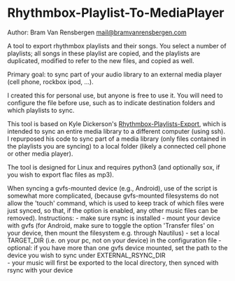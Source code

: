 Rhythmbox-Playlist-To-MediaPlayer
==========================
Author: Bram Van Rensbergen <mail@bramvanrensbergen.com>

A tool to export rhythmbox playlists and their songs. 
You select a number of playlists; all songs in these playlist are copied, and the playlists are duplicated, modified to refer to the new files, and copied as well.

Primary goal: to sync part of your audio library to an external media player (cell phone, rockbox ipod, ...).

I created this for personal use, but anyone is free to use it. You will need to configure the file before use, such as to indicate destination folders and which playlists to sync.

This tool is based on Kyle Dickerson's <a href = "https://github.com/kdickerson/Rhythmbox-Playlists-Export">Rhythmbox-Playlists-Export</a>, 
which is intended to sync an entire media library to a different computer (using ssh). I repurposed his code to sync part of a media library (only files contained in the playlists
you are syncing) to a local folder (likely a connected cell phone or other media player).

The tool is designed for Linux and requires python3 (and optionally sox, if you wish to export flac files as mp3). 


When syncing a gvfs-mounted device (e.g., Android), use of the script is somewhat more complicated, (because gvfs-mounted filesystems do not allow the 'touch' command, which is used to keep track of which files were just synced, so that, if the option is enabled, any other music files can be removed). Instructions:
	- make sure rsync is installed
    - mount your device with gvfs (for Android, make sure to toggle the option 'Transfer files' on your device, then mount the filesystem e.g. through Nautilus)
    - set a local TARGET_DIR (i.e. on your pc, not on your device) in the configuration file
    - optional: if you have more than one gvfs device mounted, set the path to the device you wish to sync under EXTERNAL_RSYNC_DIR    
    - your music will first be exported to the local directory, then synced with rsync with your device
